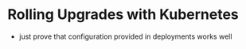 # Rolling Upgrades with Kubernetes

- just prove that configuration provided in deployments works well